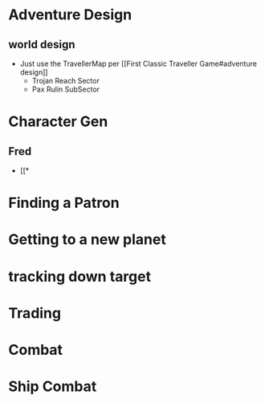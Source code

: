 # Adventure Design
## world design
* Just use the TravellerMap per [[First Classic Traveller Game#adventure design]] 
	* Trojan Reach Sector
	* Pax Rulin SubSector
# Character Gen
## Fred
* [[*
# Finding a Patron

# Getting to a new planet

# tracking down target

# Trading

# Combat

# Ship Combat
